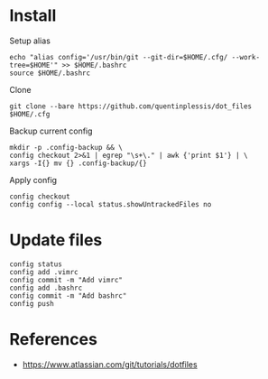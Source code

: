 
# Install
Setup alias
```
echo "alias config='/usr/bin/git --git-dir=$HOME/.cfg/ --work-tree=$HOME'" >> $HOME/.bashrc
source $HOME/.bashrc
```

Clone
```
git clone --bare https://github.com/quentinplessis/dot_files $HOME/.cfg
```

Backup current config
```
mkdir -p .config-backup && \
config checkout 2>&1 | egrep "\s+\." | awk {'print $1'} | \
xargs -I{} mv {} .config-backup/{}
```

Apply config
```
config checkout
config config --local status.showUntrackedFiles no
```

# Update files

```
config status
config add .vimrc
config commit -m "Add vimrc"
config add .bashrc
config commit -m "Add bashrc"
config push
```

# References

- https://www.atlassian.com/git/tutorials/dotfiles
